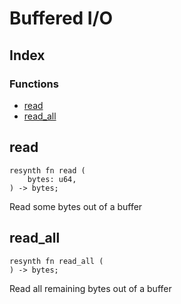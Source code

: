  # Buffered I/O
## Index


### Functions

- [read](#read)
- [read_all](#read_all)



## read
```resynth
resynth fn read (
    bytes: u64,
) -> bytes;
```
 Read some bytes out of a buffer

## read_all
```resynth
resynth fn read_all (
) -> bytes;
```
 Read all remaining bytes out of a buffer
